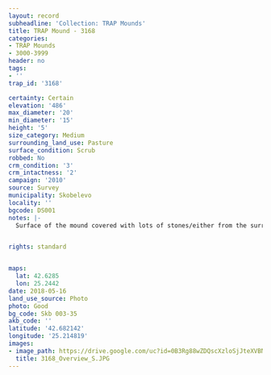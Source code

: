 ```yaml
---
layout: record
subheadline: 'Collection: TRAP Mounds'
title: TRAP Mound - 3168
categories:
- TRAP Mounds
- 3000-3999
header: no
tags:
- ''
trap_id: '3168'

certainty: Certain
elevation: '486'
max_diameter: '20'
min_diameter: '15'
height: '5'
size_category: Medium
surrounding_land_use: Pasture
surface_condition: Scrub
robbed: No
crm_condition: '3'
crm_intactness: '2'
campaign: '2010'
source: Survey
municipality: Skobelevo
locality: ''
bgcode: DS001
notes: |-
  Surface of the mound covered with lots of stones/either from the surrounding pasture or from the mound.


rights: standard


maps:
  lat: 42.6285
  lon: 25.2442
date: 2018-05-16
land_use_source: Photo
photo: Good
bg_code: Skb 003-35
akb_code: ''
latitude: '42.682142'
longitude: '25.214819'
images:
- image_path: https://drive.google.com/uc?id=0B3Rg88wZDQscXzloSjJteXVBN1E
  title: 3168_Overview_S.JPG
---
```

